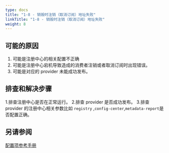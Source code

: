 ```yaml
---
type: docs
title: "1-8 - 销毁时注销（取消订阅）地址失败"
linkTitle: "1-8 - 销毁时注销（取消订阅）地址失败"
weight: 8
---
```


## 可能的原因
1. 可能是注册中心的相关配置不正确
2. 可能是注册中心宕机导致造成的消费者注销或者取消订阅时出现错误。
3. 可能是对应的 provider 未能成功发布。

## 排查和解决步骤
1.排查注册中心是否在正常运行。
2.排查 provider 是否成功发布。
3.排查 provider 的注册中心相关参数比如 `registry` ,`config-center`,`metadata-report`是否配置正确。

## 另请参阅
[配置项参考手册](../../../reference-manual/config/properties)

<p style="margin-top: 3rem;"> </p>
